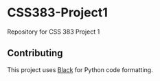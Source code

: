# CSS383-Project1
Repository for CSS 383 Project 1

## Contributing
This project uses [Black](https://black.readthedocs.io/en/stable/) for Python code formatting.
